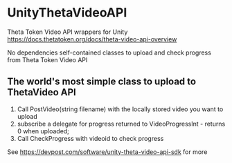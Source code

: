 # UnityThetaVideoAPI
Theta Token Video API wrappers for Unity https://docs.thetatoken.org/docs/theta-video-api-overview


No dependencies self-contained classes to upload and check progress from Theta Token Video API
 
## The world's most simple class to upload to ThetaVideo API
 
1. Call PostVideo(string filename) with the locally stored video you want to upload
2. subscribe a delegate for progress returned to VideoProgressInt - returns 0 when uploaded;
3. Call CheckProgress with videoid to check progress

See https://devpost.com/software/unity-theta-video-api-sdk for more 
